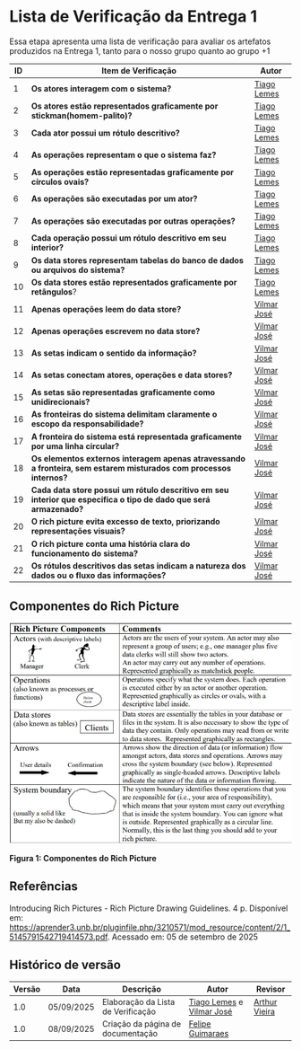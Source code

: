 # Lista de Verificação da Entrega 1

Essa etapa apresenta uma lista de verificação para avaliar os artefatos produzidos na Entrega 1, tanto para o nosso grupo quanto ao grupo +1 

| ID | Item de Verificação | Autor | 
| ---- | ----- | ----- |  
| 1 | **Os atores interagem com o sistema?** | [Tiago Lemes](https://github.com/TiagoTeixeira-2005) |  
| 2 | **Os atores estão representados graficamente por stickman(homem-palito)?** | [Tiago Lemes](https://github.com/TiagoTeixeira-2005) |
| 3 | **Cada ator possui um rótulo descritivo?** | [Tiago Lemes](https://github.com/TiagoTeixeira-2005) |
| 4 | **As operações representam o que o sistema faz?** | [Tiago Lemes](https://github.com/TiagoTeixeira-2005) |
| 5 | **As operações estão representadas graficamente por círculos ovais?** | [Tiago Lemes](https://github.com/TiagoTeixeira-2005) |
| 6 | **As operações são executadas por um ator?** | [Tiago Lemes](https://github.com/TiagoTeixeira-2005) |
| 7 | **As operações são executadas por outras operações?** | [Tiago Lemes](https://github.com/TiagoTeixeira-2005) |
| 8 | **Cada operação possui um rótulo descritivo em seu interior?** | [Tiago Lemes](https://github.com/TiagoTeixeira-2005) |
| 9 | **Os data stores representam tabelas do banco de dados ou arquivos do sistema?** | [Tiago Lemes](https://github.com/TiagoTeixeira-2005) |
| 10 | **Os data stores estão representados graficamente por retângulos**? | [Tiago Lemes](https://github.com/TiagoTeixeira-2005) |
| 11 | **Apenas operações leem do data store?** | [Vilmar José](https://github.com/VilmarFagundes) |
| 12 | **Apenas operações escrevem no data store?** | [Vilmar José](https://github.com/VilmarFagundes) |
| 13 | **As setas indicam o sentido da informação?** | [Vilmar José](https://github.com/VilmarFagundes) |
| 14 | **As setas conectam atores, operações e data stores?** | [Vilmar José](https://github.com/VilmarFagundes) |
| 15 | **As setas são representadas graficamente como unidirecionais?** | [Vilmar José](https://github.com/VilmarFagundes) |
| 16 | **As fronteiras do sistema delimitam claramente o escopo da responsabilidade?**| [Vilmar José](https://github.com/VilmarFagundes) |
| 17 | **A fronteira do sistema está representada graficamente por uma linha circular?** | [Vilmar José](https://github.com/VilmarFagundes) |
| 18 | **Os elementos externos interagem apenas atravessando a fronteira, sem estarem misturados com processos internos?** | [Vilmar José](https://github.com/VilmarFagundes) |
| 19 | **Cada data store possui um rótulo descritivo em seu interior que especifica o tipo de dado que será armazenado?** | [Vilmar José](https://github.com/VilmarFagundes) |
| 20 | **O rich picture evita excesso de texto, priorizando representações visuais?** | [Vilmar José](https://github.com/VilmarFagundes) |
| 21 | **O rich picture conta uma história clara do funcionamento do sistema?** | [Vilmar José](https://github.com/VilmarFagundes) |
| 22 | **Os rótulos descritivos das setas indicam a natureza dos dados ou o fluxo das informações?** | [Vilmar José](https://github.com/VilmarFagundes) |

## Componentes do Rich Picture

![Figura 1: Componentes do Rich Picture](../imagens/ReferenciaRichPicture.png)

**Figura 1: Componentes do Rich Picture**
## Referências

Introducing Rich Pictures - Rich Picture Drawing Guidelines. 4 p. Disponível em: https://aprender3.unb.br/pluginfile.php/3210571/mod_resource/content/2/1_5145791542719414573.pdf. Acessado em: 05 de setembro de 2025

## Histórico de versão

| Versão | Data | Descrição | Autor | Revisor |
| ---- | ----- | ----- | ---- | ----- | 
| 1.0 | 05/09/2025 | Elaboração da Lista de Verificação | [Tiago Lemes](https://github.com/TiagoTeixeira-2005) e [Vilmar José](https://github.com/VilmarFagundes) | [Arthur Vieira](https://github.com/arthurhvieira1) |
| 1.0 | 08/09/2025 | Criação da página de documentação | [Felipe Guimaraes](https://github.com/felipegf1) |  |